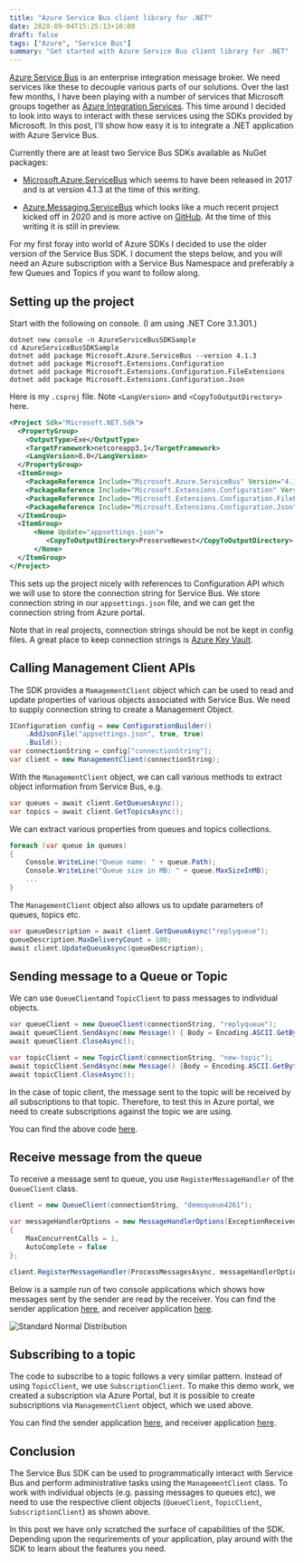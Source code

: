 ```yaml
---
title: "Azure Service Bus client library for .NET"
date: 2020-09-04T15:25:13+10:00
draft: false
tags: ["Azure", "Service Bus"]
summary: "Get started with Azure Service Bus client library for .NET"
---
```

<a target="_blank" href="https://docs.microsoft.com/en-us/azure/service-bus-messaging/">Azure Service Bus</a> is an enterprise integration message broker.  We need services like these to decouple various parts of our solutions.  Over the last few months, I have been playing with a number of services that Microsoft groups together as <a href="https://azure.microsoft.com/en-us/resources/azure-integration-services/" target="_blank">Azure Integration Services</a>.  This time around I decided to look into ways to interact with these services using the SDKs provided by Microsoft.  In this post, I'll show how easy it is to integrate a .NET application with Azure Service Bus.

Currently there are at least two Service Bus SDKs available as NuGet packages:

* <a href="https://www.nuget.org/packages/Microsoft.Azure.ServiceBus/" _target="blank">Microsoft.Azure.ServiceBus</a> which seems to have been released in 2017 and is at version 4.1.3 at the time of this writing.

* <a href="https://www.nuget.org/packages/Azure.Messaging.ServiceBus/" _target="blank">Azure.Messaging.ServiceBus</a> which looks like a much recent project kicked off in 2020 and is more active on <a href="https://github.com/Azure/azure-sdk-for-net/tree/Azure.Messaging.ServiceBus_7.0.0-preview.6/sdk/servicebus" _target="blank">GitHub</a>.  At the time of this writing it is still in preview.

For my first foray into world of Azure SDKs I decided to use the older version of the Service Bus SDK.  I document the steps below, and you will need an Azure subscription with a Service Bus Namespace and preferably a few Queues and Topics if you want to follow along.

## Setting up the project

Start with the following on console.  (I am using .NET Core 3.1.301.)
```code
dotnet new console -n AzureServiceBusSDKSample
cd AzureServiceBusSDKSample
dotnet add package Microsoft.Azure.ServiceBus --version 4.1.3
dotnet add package Microsoft.Extensions.Configuration
dotnet add package Microsoft.Extensions.Configuration.FileExtensions
dotnet add package Microsoft.Extensions.Configuration.Json
```
Here is my ``.csproj`` file.  Note ``<LangVersion>`` and ``<CopyToOutputDirectory>`` here.
```xml
<Project Sdk="Microsoft.NET.Sdk">
  <PropertyGroup>
    <OutputType>Exe</OutputType>
    <TargetFramework>netcoreapp3.1</TargetFramework>
    <LangVersion>8.0</LangVersion>
  </PropertyGroup>
  <ItemGroup>
    <PackageReference Include="Microsoft.Azure.ServiceBus" Version="4.1.3" />
    <PackageReference Include="Microsoft.Extensions.Configuration" Version="3.1.7" />
    <PackageReference Include="Microsoft.Extensions.Configuration.FileExtensions" Version="3.1.7" />
    <PackageReference Include="Microsoft.Extensions.Configuration.Json" Version="3.1.7" />
  </ItemGroup>
  <ItemGroup>
      <None Update="appsettings.json">
         <CopyToOutputDirectory>PreserveNewest</CopyToOutputDirectory>
      </None>
  </ItemGroup>
</Project>
```
This sets up the project nicely with references to Configuration API which we will use to store the connection string for Service Bus.  We store connection string in our ``appsettings.json`` file, and we can get the connection string from Azure portal.

Note that in real projects, connection strings should be not be kept in config files.  A great place to keep connection strings is <a href="https://docs.microsoft.com/en-us/azure/key-vault/general/" target="_blank">Azure Key Vault</a>.

## Calling Management Client APIs
The SDK provides a ``MamagementClient`` object which can be used to read and update properties of various objects associated with Service Bus.  We need to supply connection string to create a Management Object.
```C#
IConfiguration config = new ConfigurationBuilder()
    .AddJsonFile("appsettings.json", true, true)
    .Build();
var connectionString = config["connectionString"];
var client = new ManagementClient(connectionString); 
```
With the ``ManagementClient`` object, we can call various methods to extract object information from Service Bus, e.g.

```C#
var queues = await client.GetQueuesAsync();
var topics = await client.GetTopicsAsync();
```
We can extract various properties from queues and topics collections.
```C#
foreach (var queue in queues)
{
    Console.WriteLine("Queue name: " + queue.Path);
    Console.WriteLine("Queue size in MB: " + queue.MaxSizeInMB);
    ...
}
```
The ``ManagementClient`` object also allows us to update parameters of queues, topics etc.
```C#
var queueDescription = await client.GetQueueAsync("replyqueue");
queueDescription.MaxDeliveryCount = 100;
await client.UpdateQueueAsync(queueDescription);
```
## Sending message to a Queue or Topic
We can use ``QueueClient``and ``TopicClient`` to pass messages to individual objects.

```C#
var queueClient = new QueueClient(connectionString, "replyqueue");  
await queueClient.SendAsync(new Message() { Body = Encoding.ASCII.GetBytes("Hello queue again")});
await queueClient.CloseAsync();

var topicClient = new TopicClient(connectionString, "new-topic"); 
await topicClient.SendAsync(new Message() {Body = Encoding.ASCII.GetBytes("Hello topic agian")});
await topicClient.CloseAsync();
```
In the case of topic client, the message sent to the topic will be received by all subscriptions to that topic.  Therefore, to test this in Azure portal, we need to create subscriptions against the topic we are using.

You can find the above code <a href="https://github.com/salmanalibanani/AzureServiceBusSDKSample" target="_blank">here</a>.


## Receive message from the queue

To receive a message sent to queue, you use ``RegisterMessageHandler`` of the ``QueueClient`` class.  
```C#
client = new QueueClient(connectionString, "demoqueue4261");  

var messageHandlerOptions = new MessageHandlerOptions(ExceptionReceivedHandler)
{
    MaxConcurrentCalls = 1,
    AutoComplete = false
};

client.RegisterMessageHandler(ProcessMessagesAsync, messageHandlerOptions);

```

Below is a sample run of two console applications which shows how messages sent by the sender are read by the receiver.  You can find the sender application <a href="https://github.com/salmanalibanani/AzureServiceBusQueueSend" target="_blank">here</a>, and receiver application <a href="https://github.com/salmanalibanani/AzureServiceBusQueueReceive" target="_blank">here</a>.

![Standard Normal Distribution](/img/azure-service-bus-client-library-for-dot-net/pic.png)

## Subscribing to a topic
The code to subscribe to a topic follows a very similar pattern.  Instead of using ``TopicClient``, we use ``SubscriptionClient``.  To make this demo work, we created a subscription via Azure Portal, but it is possible to create subscriptions via ``ManagementClient`` object, which we used above. 

You can find the sender application <a href="https://github.com/salmanalibanani/AzureServiceBusTopicSend" target="_blank">here</a>, and receiver application <a href="https://github.com/salmanalibanani/AzureServiceBusTopicReceive" target="_blank">here</a>.

## Conclusion
The Service Bus SDK can be used to programmatically interact with Service Bus and perform administrative tasks using the ``ManagementClient`` class.  To work with individual objects (e.g. passing messages to queues etc), we need to use the respective client objects (``QueueClient``, ``TopicClient``, ``SubscriptionClient``) as shown above.

In this post we have only scratched the surface of capabilities of the SDK.  Depending upon the requrirements of your application, play around with the SDK to learn about the features you need.  


